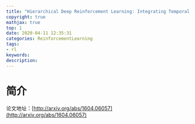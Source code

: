 ```yaml
---
title: "Hierarchical Deep Reinforcement Learning: Integrating Temporal Abstraction and Intrinsic Motivation"
copyright: true
mathjax: true
top: 1
date: 2020-04-11 12:35:31
categories: ReinforcementLearning
tags:
- rl
keywords:
description:
---
```




<!--more-->

# 简介

论文地址：[http://arxiv.org/abs/1604.06057](http://arxiv.org/abs/1604.06057)

